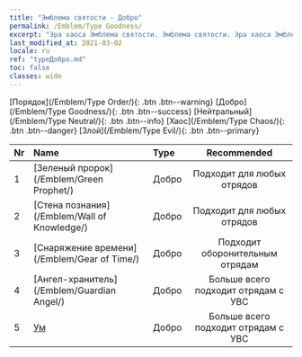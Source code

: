 ```yaml
---
title: "Эмблема святости - Добро"
permalink: /Emblem/Type Goodness/
excerpt: "Эра хаоса Эмблема святости. Эмблема святости. Эра хаоса Эмблема святости Добро. Эра хаоса Добро"
last_modified_at: 2021-03-02
locale: ru
ref: "typeДобро.md"
toc: false
classes: wide
---
```


  [Порядок](/Emblem/Type Order/){: .btn .btn--warning}   [Добро](/Emblem/Type Goodness/){: .btn .btn--success}   [Нейтральный](/Emblem/Type Neutral/){: .btn .btn--info}   [Хаос](/Emblem/Type Chaos/){: .btn .btn--danger}   [Злой](/Emblem/Type Evil/){: .btn .btn--primary} 

  |  Nr  |             Name            |    Type    |   Recommended   |
  |:-----|:----------------------------|:-----------|:---------------:|
  | 1 | [Зеленый пророк](/Emblem/Green Prophet/) | Добро | Подходит для любых отрядов | 
  | 2 | [Стена познания](/Emblem/Wall of Knowledge/) | Добро | Подходит для любых отрядов | 
  | 3 | [Снаряжение времени](/Emblem/Gear of Time/) | Добро | Подходит оборонительным отрядам | 
  | 4 | [Ангел-хранитель](/Emblem/Guardian Angel/) | Добро | Больше всего подходит отрядам с УВС | 
  | 5 | [Ум](/Emblem/Witness/) | Добро | Больше всего подходит отрядам с УВС | 
